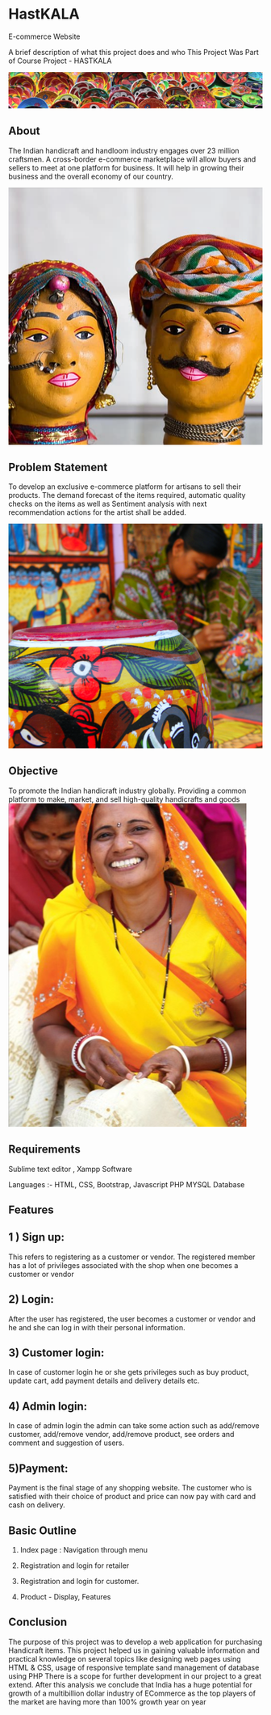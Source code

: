 # HastKALA
E-commerce Website


A brief description of what this project does and who This Project Was Part of Course Project - HASTKALA 

![](https://github.com/AishwaryaSatpute1/HastKALA/blob/main/Banner1.png)


## About
 The Indian handicraft and handloom industry engages over 23 million craftsmen. A cross-border e-commerce marketplace will allow buyers and sellers to meet at one platform for business. It will help in growing their business and the overall economy of our country.
 
 ![](https://github.com/AishwaryaSatpute1/HastKALA/blob/main/banner2.png)

 ## Problem Statement 
 To develop an exclusive e-commerce platform for artisans to sell their products. The demand forecast of the items required, automatic quality checks on the items as well as Sentiment analysis with next recommendation actions for the artist shall be added. 
 
 ![](https://github.com/AishwaryaSatpute1/HastKALA/blob/main/banner3.png)

 ## Objective
 To promote the Indian handicraft industry globally.
Providing a common platform to make, market, and sell high-quality handicrafts and goods
![](https://github.com/AishwaryaSatpute1/HastKALA/blob/main/banner4.png)


## Requirements 

Sublime text editor
, Xampp Software

Languages :- 
HTML, CSS, Bootstrap, Javascript 
PHP
MYSQL Database

## Features
## 1 ) Sign up:
 This refers to registering as a customer or vendor. The registered member has a lot of privileges associated with the shop when one becomes a customer or vendor
## 2) Login: 
After the user has registered, the user becomes a customer or vendor and he and she can log in with their personal information.

## 3) Customer login:
 In case of customer login he or she gets privileges such as buy product, update cart, add payment details and delivery details etc.

## 4) Admin login:
In case of admin login the admin can take some action such as add/remove customer, add/remove vendor, add/remove product, see orders and comment and suggestion of users. 
## 5)Payment:
Payment is the final stage of any shopping website. The customer who is satisfied with their choice of product and price can now pay with card and cash on delivery. 



## Basic Outline
1. Index page : Navigation through menu

2. Registration and login for retailer
3. Registration and login for customer.
4. Product - 
    Display, 
    Features


## Conclusion

The purpose of this project was to develop a web application for purchasing Handicraft  items.
This project helped us in gaining valuable information and practical knowledge on several topics like designing web pages using HTML & CSS, usage of responsive template sand management of database using PHP 
There is a scope for further development in our project to a great extend. After this analysis we conclude that India has a huge potential for growth of a multibillion dollar industry of ECommerce as the top players of the market are having more than 100% growth year on year 

